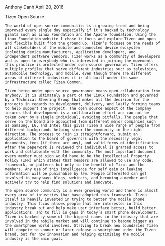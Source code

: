 Anthony Danh
April 20, 2016

Tizen Open Source 

	The world of open source communities is a growing trend and being improved every single day especially if it's backed by technology giants such as Linux Foundation and the Apache foundation. Using the Linux Foundation website I chose to focus and explore Tizen and open and flexible built from the ground up. Tizen’s focuses on the needs of all stakeholders of the mobile and connected device ecosystem including device manufacturers, application developers, and independent software vendors. Tizen works as a community of developers and is open to everybody who is interested in joining the movement, this practice is protected under open source governance. Tizen offers multiple profiles that serve different industries such as television, automobile technology, and mobile, even though there are different areas of different industries it is all built under the same infrastructure called Tizen Common.

	Tizen being under open source governance means open collaboration from anybody, it is ultimately a part of the Linux Foundation and governed by a Technical Steering Group that makes all the decision for the projects in regards to development, delivery, and lastly forming teams to help support the project. The open source aspect of the company insures that development is a collaboration effort and can not be taken over by a single individual, avoiding pitfalls. The people that serve on the board are appointed from different major companies such as Samsung, LG, and Intel this gives Tizen a wide range of people from different backgrounds helping steer the community in the right direction. The process to join is straightforward, submit an application to the board of governors with the necessary legal documents, fees (if there are any), and valid forms of identification. After the paperwork is reviewed the individual is granted access to work and collaborate with the community. The most important document every member must sign would have to be the Intellectual Property Policy (IPR) which states that members are allowed to use any code, framework, or patterns but only to the benefit of Tizen and the members. Any use of this intelligence for self gain or leaking information will be punishable by law. People interested can get involved in many ways blogs, webinars, and becoming a member and actively try to help find solutions and innovate.

	The open source community is a ever growing world and there is almost every area of industries that have adopted this framework. Tizen itself is heavily invested in trying to better the mobile phone industry. This focus allows people that are interested in this industry break out and help make user interface better, build better applications, and to fill in gaps in today’s smart phone development. Tizen is backed by some of the biggest names in the industry that are involved in the mobile market and will continue to become bigger as the smartphone world involves. Striving to break new boundaries Tizen will compete to sooner or later release a smartphone under the Tizen brand, but for now innovation and helping optimizing the mobile industry is the main goal.
